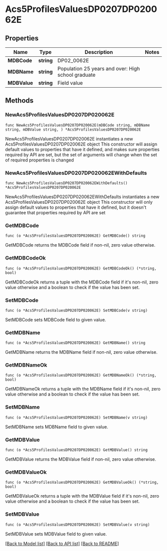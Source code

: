 # Acs5ProfilesValuesDP0207DP020062E

## Properties

Name | Type | Description | Notes
------------ | ------------- | ------------- | -------------
**MDBCode** | **string** | DP02_0062E | 
**MDBName** | **string** | Population 25 years and over: High school graduate | 
**MDBValue** | **string** | Field value | 

## Methods

### NewAcs5ProfilesValuesDP0207DP020062E

`func NewAcs5ProfilesValuesDP0207DP020062E(mDBCode string, mDBName string, mDBValue string, ) *Acs5ProfilesValuesDP0207DP020062E`

NewAcs5ProfilesValuesDP0207DP020062E instantiates a new Acs5ProfilesValuesDP0207DP020062E object
This constructor will assign default values to properties that have it defined,
and makes sure properties required by API are set, but the set of arguments
will change when the set of required properties is changed

### NewAcs5ProfilesValuesDP0207DP020062EWithDefaults

`func NewAcs5ProfilesValuesDP0207DP020062EWithDefaults() *Acs5ProfilesValuesDP0207DP020062E`

NewAcs5ProfilesValuesDP0207DP020062EWithDefaults instantiates a new Acs5ProfilesValuesDP0207DP020062E object
This constructor will only assign default values to properties that have it defined,
but it doesn't guarantee that properties required by API are set

### GetMDBCode

`func (o *Acs5ProfilesValuesDP0207DP020062E) GetMDBCode() string`

GetMDBCode returns the MDBCode field if non-nil, zero value otherwise.

### GetMDBCodeOk

`func (o *Acs5ProfilesValuesDP0207DP020062E) GetMDBCodeOk() (*string, bool)`

GetMDBCodeOk returns a tuple with the MDBCode field if it's non-nil, zero value otherwise
and a boolean to check if the value has been set.

### SetMDBCode

`func (o *Acs5ProfilesValuesDP0207DP020062E) SetMDBCode(v string)`

SetMDBCode sets MDBCode field to given value.


### GetMDBName

`func (o *Acs5ProfilesValuesDP0207DP020062E) GetMDBName() string`

GetMDBName returns the MDBName field if non-nil, zero value otherwise.

### GetMDBNameOk

`func (o *Acs5ProfilesValuesDP0207DP020062E) GetMDBNameOk() (*string, bool)`

GetMDBNameOk returns a tuple with the MDBName field if it's non-nil, zero value otherwise
and a boolean to check if the value has been set.

### SetMDBName

`func (o *Acs5ProfilesValuesDP0207DP020062E) SetMDBName(v string)`

SetMDBName sets MDBName field to given value.


### GetMDBValue

`func (o *Acs5ProfilesValuesDP0207DP020062E) GetMDBValue() string`

GetMDBValue returns the MDBValue field if non-nil, zero value otherwise.

### GetMDBValueOk

`func (o *Acs5ProfilesValuesDP0207DP020062E) GetMDBValueOk() (*string, bool)`

GetMDBValueOk returns a tuple with the MDBValue field if it's non-nil, zero value otherwise
and a boolean to check if the value has been set.

### SetMDBValue

`func (o *Acs5ProfilesValuesDP0207DP020062E) SetMDBValue(v string)`

SetMDBValue sets MDBValue field to given value.



[[Back to Model list]](../README.md#documentation-for-models) [[Back to API list]](../README.md#documentation-for-api-endpoints) [[Back to README]](../README.md)


